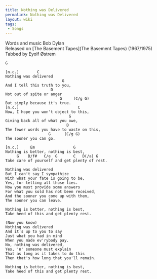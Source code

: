 ```yaml
---
title: Nothing was Delivered
permalink: Nothing was Delivered
layout: wiki
tags:
 - Songs
---
```


Words and music Bob Dylan  
Released on [The Basement Tapes](The Basement Tapes)
(1967/1975)  
Tabbed by Eyolf Østrem

    G

    [n.c.]        C
    Nothing was delivered
                             G
    And I tell this truth to you,
                        D
    Not out of spite or anger
                            G     (C/g G)
    But simply because it's true.
    [n.c.]                          C
    Now, I hope you won't object to this,
                                G
    Giving back all of what you owe,
                               D
    The fewer words you have to waste on this,
                       G      (C/g G)
    The sooner you can go.

    [n.c.]     Em                 G
    Nothing is better, nothing is best,
         G    D/f#   C/e  G       C   D(/a) G
    Take care of yourself and get plenty of rest.

    Nothing was delivered
    But I can't say I sympathize
    With what your fate is going to be,
    Yes, for telling all those lies.
    Now you must provide some answers
    For what you sold has not been received,
    And the sooner you come up with them,
    The sooner you can leave.

    Nothing is better, nothing is best,
    Take heed of this and get plenty rest.

    (Now you know)
    Nothing was delivered
    And it's up to you to say
    Just what you had in mind
    When you made ev'rybody pay.
    No, nothing was delivered,
    Yes, 'n' someone must explain
    That as long as it takes to do this
    Then that's how long that you'll remain.

    Nothing is better, nothing is best,
    Take heed of this and get plenty rest.
